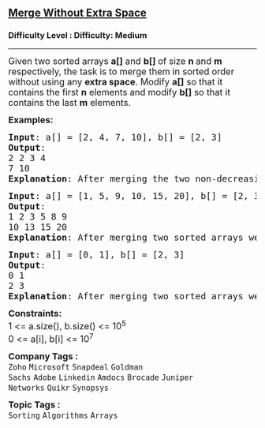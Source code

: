<h2><a href="https://www.geeksforgeeks.org/problems/merge-two-sorted-arrays-1587115620/1?page=1&difficulty=Medium,Hard&sprint=a663236c31453b969852f9ea22507634&sortBy=submissions">Merge Without Extra Space</a></h2><h3>Difficulty Level : Difficulty: Medium</h3><hr><div class="problems_problem_content__Xm_eO"><p><span style="font-size: 18px;">Given two sorted arrays <strong>a[]</strong> and <strong>b[] </strong>of size <strong>n </strong>and <strong>m </strong>respectively, the task is to merge them in sorted order without using any <strong>extra space</strong>. Modify <strong>a[]</strong> so that it contains the first <strong>n</strong> elements and modify <strong>b[]</strong> so that it contains the last <strong>m</strong> elements.</span></p>
<p><span style="font-size: 18px;"><strong>Examples:</strong></span></p>
<pre><span style="font-size: 18px;"><strong>Input</strong>: a[] = [2, 4, 7, 10], b[] = [2, 3]
<strong>Output</strong>:<br>2 2 3 4<br>7 10
<strong>Explanation</strong>: After merging the two non-decreasing arrays, we get, 2 2 3 4 7 10</span></pre>
<pre><span style="font-size: 18px;"><strong>Input</strong>: a[] = [1, 5, 9, 10, 15, 20], b[] = [2, 3, 8, 13]
<strong>Output</strong>:<br>1 2 3 5 8 9<br>10 13 15 20
<strong>Explanation</strong>: After merging two sorted arrays we get 1 2 3 5 8 9 10 13 15 20.</span>
</pre>
<pre><span style="font-size: 18px;"><strong>Input</strong>: a[] = [0, 1], b[] = [2, 3]
<strong>Output</strong>:<br>0 1<br>2 3
<strong>Explanation</strong>: After merging two sorted arrays we get 0 1 2 3.</span></pre>
<p><span style="font-size: 18px;"><strong>Constraints:</strong></span><br><span style="font-size: 18px;">1 &lt;= a.size(), b.size() &lt;= 10<sup>5</sup><br>0 &lt;= a[i], b[i]&nbsp;&lt;= 10<sup>7</sup></span></p></div><p><span style=font-size:18px><strong>Company Tags : </strong><br><code>Zoho</code>&nbsp;<code>Microsoft</code>&nbsp;<code>Snapdeal</code>&nbsp;<code>Goldman Sachs</code>&nbsp;<code>Adobe</code>&nbsp;<code>Linkedin</code>&nbsp;<code>Amdocs</code>&nbsp;<code>Brocade</code>&nbsp;<code>Juniper Networks</code>&nbsp;<code>Quikr</code>&nbsp;<code>Synopsys</code>&nbsp;<br><p><span style=font-size:18px><strong>Topic Tags : </strong><br><code>Sorting</code>&nbsp;<code>Algorithms</code>&nbsp;<code>Arrays</code>&nbsp;